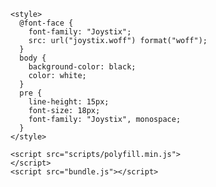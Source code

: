 <!doctype html>
<html>

  <head>
    <meta charset="utf-8">
    <title>Ecosystem simulator</title>

    <style>
      @font-face {
        font-family: "Joystix";
        src: url("joystix.woff") format("woff");
      }
      body {
        background-color: black;
        color: white;
      }
      pre {
        line-height: 15px;
        font-size: 18px;
        font-family: "Joystix", monospace;
      }
    </style>

    <script src="scripts/polyfill.min.js">
    </script>
    <script src="bundle.js"></script>
  </head>

  <body>
  </body>

</html>
